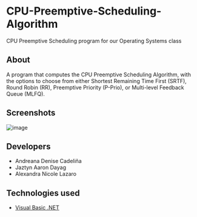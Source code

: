 # CPU-Preemptive-Scheduling-Algorithm
CPU Preemptive Scheduling program for our Operating Systems class

## About
A program that computes the CPU Preemptive Scheduling Algorithm, with the options to choose from either Shortest Remaining Time First (SRTF), Round Robin (RR), Preemptive Priority (P-Prio), or Multi-level Feedback Queue (MLFQ).

## Screenshots
![image](https://github.com/andreanadenisec/CPU-Preemptive-Scheduling-Algorithm/assets/69505388/42331aae-c391-49cd-a9a7-7caf51527d82)


## Developers
* Andreana Denise Cadeliña
* Jaztyn Aaron Dayag
* Alexandra Nicole Lazaro

## Technologies used
* [Visual Basic .NET](https://visualstudio.microsoft.com/vs/features/net-development/)
